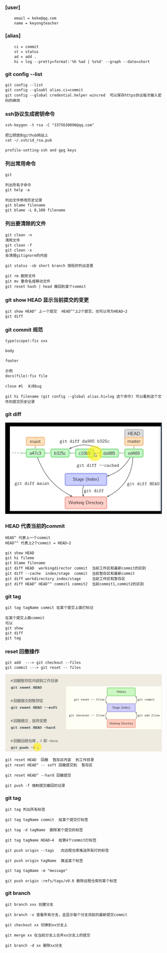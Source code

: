 ### [user]
        email = keke@qq.com
        name = keyongteacher  

### [alias]
        ci = commit
        st = status
        ad = add .
        hi = log --pretty=format:'%h %ad | %s%d' --graph --date=short

### git config --list
    git config --list
    git config --gloabl alias.ci=commit
    git config --global credential.helper wincred  可以保存https协议每次输入密码的麻烦

### ssh协议生成密钥命令
    ssh-keygen -t rsa -C "3375630896@qq.com"

    把公钥放到github网站上
    cat ~/.ssh/id_rsa.pub

    profile-setting-ssh and gpg keys

### 列出常用命令
    git

    列出所有子命令
    git help -a

    列出文件修改历史记录
    git blame filename
    git blame -L 0,100 filename

### 列出要清除的文件
    git clean -n 
    清除文件
    git clean -f
    git clean -x
    会清理gitignore的内容

    git status -sb short branch 简短的列出变更

    git rm 删除文件
    git mv 重命名或移动文件
    git reset hash | head 撤回到某个commit  

### git show HEAD 显示当前提交的变更 
    git show HEAD^ 上一个提交  HEAD^^上2个提交，也可以写为HEAD~2
    git diff 

### git commit 规范
    type(scope):fix xxx 

    body 

    footer 

    示例
    docs(file):fix file

    close #1  关闭bug  

    git hi filename (git config --global alias.hi=log 这个命令) 可以看到这个文件的提交历史记录

### git diff  
![diff](./log/diff.png)



### HEAD 代表当前的commit
    HEAD^ 代表上一个commit
    HEAD^^ 代表上2个commit = HEAD~2

    git show HEAD
    git hi fileme
    git blame filename
    git diff HEAD  workingdirector commit  当前工作区和最新commit的区别
    git diff --cache  index/stage  commit  当前暂存区和最新commit
    git diff workdirectory index/stage     当前工作区和暂存区
    git diff HEAD^ HEAD^^ commit1 commit2  当前commit1,commit2的区别
### git tag 
    git tag tagName commit 在某个提交上面打标记
    
    在某个提交上面commit
    可以
    git show
    git diff
    git tag  

### reset 回撤操作
    git add  ---> git checkout --files
    git commit ---> git reset -- files 

![reset](./log/reset.png)  

    git reset HEAD  回撤  暂存区内容  到工作目录
    git reset HEAD^ -- soft 回撤提交到  暂存区

    git reset HEAD^ --hard 回撤提交

    git push -f 强制提交撤回的记录
 
### git tag  
    git tag 列出所有标签

    git tag tagName commit  给某个提交打标签

    git tag -d tagName  删除某个提交的标签

    git tag tagName HEAD~4  给第4个commit打标签

    git push origin --tags   向远程仓库推送所有打的标签

    git push origin tagName  推送某个标签

    git tag tagName -m "message"

    git push origin :refs/tags/v0.0 删除远程仓库的某个标签



### git branch   
    git branch xxx 创建分支

    git branch -v 查看所有分支，且显示每个分支目前的最新提交commit

    git checkout xx 切换到xx分支上

    git merge xx 在当前分支上合并xx分支上的提交 

    git branch -d xx 删除xx分支